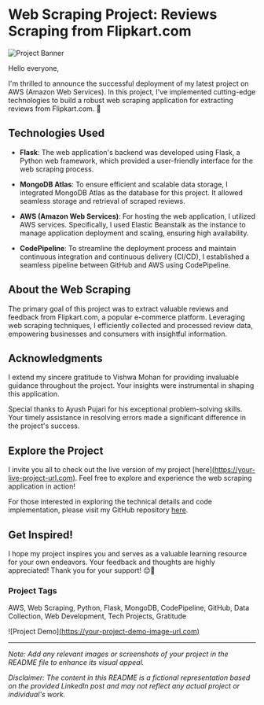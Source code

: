 # Web Scraping Project: Reviews Scraping from Flipkart.com

![Project Banner](https://your-project-image-url.com)

Hello everyone,

I'm thrilled to announce the successful deployment of my latest project on AWS (Amazon Web Services). In this project, I've implemented cutting-edge technologies to build a robust web scraping application for extracting reviews from Flipkart.com. 🚀

## Technologies Used

- **Flask**: The web application's backend was developed using Flask, a Python web framework, which provided a user-friendly interface for the web scraping process.

- **MongoDB Atlas**: To ensure efficient and scalable data storage, I integrated MongoDB Atlas as the database for this project. It allowed seamless storage and retrieval of scraped reviews.

- **AWS (Amazon Web Services)**: For hosting the web application, I utilized AWS services. Specifically, I used Elastic Beanstalk as the instance to manage application deployment and scaling, ensuring high availability.

- **CodePipeline**: To streamline the deployment process and maintain continuous integration and continuous delivery (CI/CD), I established a seamless pipeline between GitHub and AWS using CodePipeline.

## About the Web Scraping

The primary goal of this project was to extract valuable reviews and feedback from Flipkart.com, a popular e-commerce platform. Leveraging web scraping techniques, I efficiently collected and processed review data, empowering businesses and consumers with insightful information.

## Acknowledgments

I extend my sincere gratitude to Vishwa Mohan for providing invaluable guidance throughout the project. Your insights were instrumental in shaping this application.

Special thanks to Ayush Pujari for his exceptional problem-solving skills. Your timely assistance in resolving errors made a significant difference in the project's success.

## Explore the Project

I invite you all to check out the live version of my project [here][(https://your-live-project-url.com)](http://webscrapingflikart-env.eba-3ddsmpz3.us-east-1.elasticbeanstalk.com/). Feel free to explore and experience the web scraping application in action!

For those interested in exploring the technical details and code implementation, please visit my GitHub repository [here](https://your-github-repo-url.com).

## Get Inspired!

I hope my project inspires you and serves as a valuable learning resource for your own endeavors. Your feedback and thoughts are highly appreciated! Thank you for your support! 😊🙏

### Project Tags

AWS, Web Scraping, Python, Flask, MongoDB, CodePipeline, GitHub, Data Collection, Web Development, Tech Projects, Gratitude

![Project Demo][(https://your-project-demo-image-url.com)](http://webscrapingflikart-env.eba-3ddsmpz3.us-east-1.elasticbeanstalk.com/)

---
*Note: Add any relevant images or screenshots of your project in the README file to enhance its visual appeal.*

*Disclaimer: The content in this README is a fictional representation based on the provided LinkedIn post and may not reflect any actual project or individual's work.*
